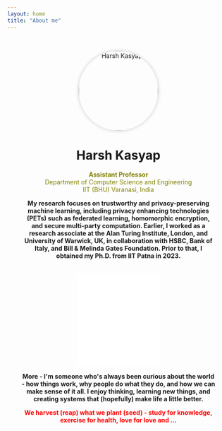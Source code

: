 ```yaml
---
layout: home
title: "About me"
---
```


<div style="text-align:center; padding: 2rem;">

  <!-- Profile Photo -->
  <img src="/assets/images/profile.JPG" alt="Harsh Kasyap" style="width: 180px; height: 180px; border-radius: 50%; object-fit: cover; box-shadow: 0 0 10px rgba(0,0,0,0.2);">
  <h1>Harsh Kasyap</h1>

  <!-- Intro -->
  <p style="margin-top: 1rem; color:olive;"><strong>Assistant Professor</strong><br>Department of Computer Science and Engineering<br>IIT (BHU) Varanasi, India</p>
  <p><strong>My research focuses on trustworthy and privacy-preserving machine learning, including privacy enhancing technologies (PETs) such as federated learning, homomorphic encryption, and secure multi-party computation. Earlier, I worked as a research associate at the Alan Turing Institute, London, and University of Warwick, UK, in collaboration with HSBC, Bank of Italy, and Bill & Melinda Gates Foundation. Prior to that, I obtained my Ph.D. from IIT Patna in 2023.</strong></p>

  <!-- Quote Widget -->
  <div style="margin-top: 2rem;">
    <iframe 
      align="center"
      src="//widget.calendarlabs.com/v1/quot.php?cid=101&ver=1.2&uid=3445174731&c=random&l=en&cbg=FFFFFF&cb=1&cbc=000000&cf=calibri&cfg=000000&qfs=bi&qta=center&tfg=000000&tfs=bi&afc=000000&afs=i" 
      width="188" 
      height="210" 
      marginwidth="0" 
      marginheight="0" 
      frameborder="0" 
      scrolling="no" 
      allowtransparency="true">
    </iframe>
  </div>
  
<p><strong>More - I'm someone who's always been curious about the world - how things work, why people do what they do, and how we can make sense of it all. I enjoy thinking, learning new things, and creating systems that (hopefully) make life a little better.</strong></p>
  <p style="color:red;"><strong>We harvest (reap) what we plant (seed) - study for knowledge, exercise for health, love for love and ...</strong></p>

</div>

